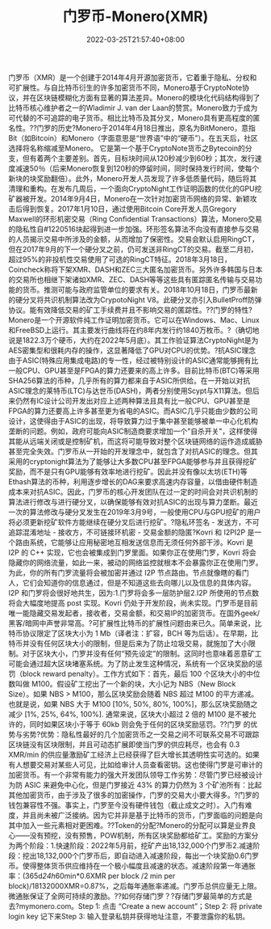 ﻿---
weight: 
title: "门罗币-Monero(XMR)"
description: "门罗币（XMR）是一个创建于2014年4月开源加密货币，它着重于隐私、分权和可扩展性"
date: 2022-03-25T21:57:40+08:00
lastmod: 2022-03-25T16:45:40+08:00
draft: false
authors: ["Metabd"]
featuredImage: "menluobi-moneroxmr.webp"
link: ""
tags: ["数字代币","门罗币-Monero(XMR)"]
categories: ["navigation"]
navigation: ["数字代币"]
lightgallery: true
toc: true
pinned: false
recommend: false
recommend1: false
---
门罗币（XMR）是一个创建于2014年4月开源加密货币，它着重于隐私、分权和可扩展性。与自比特币衍生的许多加密货币不同，Monero基于CryptoNote协议，并在区块链模糊化方面有显著的算法差异。Monero的模块化代码结构得到了比特币核心维护者之一的Wladimir J. van der Laan的赞赏。Monero致力于成为可代替的不可追踪的电子货币。相比比特币及其分叉，Monero具有更高程度的匿名性。??门罗的历史?Monero于2014年4月18日推出，原名为BitMonero，意指Bit（如Bitcoin）和Monero（字面意思是“世界语”中的“硬币”）。在五天后，社区选择将名称缩减至Monero。 它是第一个基于CryptoNote货币之Bytecoin的分支，但有着两个主要差别。首先，目标块时间从120秒减少到60秒；其次，发行速度减速50％（后来Monero恢复到120秒的停留时间，同时保持发行时间，使每个新块的块奖励翻倍）。此外，Monero开发人员发现了许多低质量代码，随后将其清理和重构。在发布几周后，一个面向CryptoNight工作证明函数的优化的GPU挖矿器被开发。2014年9月4日，Monero在一次针对加密货币网络的异常、新颖攻击后得到恢复。2017年1月10日，通过使用Bitcoin Core开发人员Gregory Maxwell的环形机密交易（Ring Confidential Transactions）算法，Monero交易的隐私性自#1220516块起得到进一步加强。环形签名算法不向没有直接参与交易的人员揭示交易中所涉及的金额，从而增加了保密性。交易会默认启用RingCT，但在2017年9月的下一个硬分叉之前，仍可发送非RingCT的交易。截至二月初，超过95%的非投机性交易使用了可选的RingCT特征。2018年3月18日，Coincheck称将下架XMR、DASH和ZEC三大匿名加密货币。另外许多韩国与日本的交易所也相继下架诸如XMR、ZEC、DASH等等这些具有匿踪匿名传输与交易功能的货币。推测可能与政府监管单位的要求有关。2018年10月18日，门罗币最新的硬分叉将共识机制算法改为CrypotoNight V8。此硬分叉亦引入BulletProff防弹协议。能有效降低交易的矿工手续费并且不影响交易的匿踪性。??门罗的特性?Monero是一个开源软件纯工作证明加密货币。它可以在Windows、Mac、Linux和FreeBSD上运行。其主要发行曲线将在约8年内发行约1840万枚币。?（确切地说是1822.3万个硬币，大约在2022年5月底）。其工作验证算法CryptoNight是为AES密集型和很耗内存的操作，这显著降低了GPU对CPU的优势。?抗ASIC理念由于ASIC(特殊应用集成电路)的专一性，经过被特别设计的ASIC通常能够拥有比一般CPU、GPU甚至是FPGA的算力还要来的高上许多。目前比特币(BTC)等采用SHA256算法的币种，几乎所有的算力都来自于ASIC所供给。在一开始以对抗ASIC理念的莱特币(LTC)与达世币(DASH)，两者分别使用Scypt与X11算法。但后来仍然有IC设计公司开发出对应上述两种算法且具有比一般CPU、GPU甚至是FPGA的算力还要高上许多甚至更为省电的ASIC。而ASIC几乎只能由少数的公司设计，这使得由于ASIC的出现，将导致算力过于集中甚至能够被单一中心化机构垄断的问题。例如，政府可能向ASIC制造商要求增加一个"自杀开关"，这样使得其能从远端关闭或是控制矿机，而这将可能导致对整个区块链网络的运作造成威胁甚至完全失效。门罗币从一开始的开发理念中，就包含了对抗ASIC的理念。但其采用的cryptonight算法为了能够让大多数CPU甚至FPGA能够参与并且获得挖矿奖励，而不是只有GPU能够有效率地进行挖矿。因此并没有像以太坊(ETH)等Ethash算法的币种，利用逐步增长的DAG来要求高速内存容量，以借由硬件制造成本来对抗ASIC。因此，门罗币的核心开发团队在过一定的时间会对共识机制的算法进行修改与进行硬分叉，以确保能够有效对抗ASIC的出现与算力垄断。最近一次的算法修改与硬分叉发生在2019年3月9号，一般使用CPU与GPU挖矿的用户将必须更新挖矿软件方能继续在硬分叉后进行挖矿。?隐私环签名 - 发送方，不可追踪混淆地址 - 接收方，不可链接环机密 - 交易金额的隐匿?Kovri 和 I2PI2P 是一个路由系统，它能够让应用秘密地互相发送信息而无须任何外部干涉。Kovri 是 I2P 的 C++ 实现，它也会被集成到门罗里面。如果你正在使用门罗，Kovri 将会隐藏你的网络流量，如此一来，被动的网络监控就根本不会暴露你正在使用门罗。为此，你的所有门罗流量将会被加密并通过 I2P 节点路由。节点就像瞎的看门人，它们会知道你的信息通过，但是不知道这些去向哪儿以及信息的具体内容。I2P 和门罗将会很好地共生，因为:1.门罗将会多一层防护层2.I2P 所使用的节点数将会大幅度地提高 post 实现。Kovri 仍处于开发阶段，尚未实现。门罗币是目前唯一能隐藏交易发起者，接收者，交易金额，和交易IP的加密货币。在国外geek/黑客/暗网中声誉非常高。?可扩展性比特币的扩展性问题由来已久。简单来说，比特币协议限定了区块大小为 1 Mb（译者注：扩容，BCH 等为后话）。在早期，比特币并没有任何区块大小的限制，但是后来为了防止垃圾交易，就施加了大小限制。对于区块大小，门罗并没有任何“预先设定”的限制。这同时也意味着恶意矿工可能会通过超大区块堵塞系统。为了防止发生这种情况，系统有一个区块奖励的惩罚（block reward penalty）。工作方式如下：首先，最后 100 个区块大小的中位数叫做 M100。假设矿工挖出了一个新的块，大小记为 NBS（New Block Size）。如果 NBS > M100，那么区块奖励会随着 NBS 超过 M100 的平方递减。也就是说，如果 NBS 大于 M100 [10%, 50%, 80%, 100%]，那么区块奖励随之减少 [1%, 25%, 64%, 100%]. 通常来说，区块大小超过 2 倍的 M100 是不被允许的，同时如果区块小于等于 60kb 则会免于任何的区块奖励惩罚。??门罗 的优势与劣势?优势：隐私性最好的几个加密货币之一交易之间不可联系交易不可跟踪区块链没有区块限制，并且可动态扩展即使当门罗的供应耗尽，也会有 0.3 XMR/min 的供应量激励矿工经济上已经获得了巨大增长其透明性实可选的。如果有人想要交易对某些人可见，比如给审计人员查看密钥。这也使得门罗是可审计的加密货币。有一个非常有能力的强大开发团队领导工作劣势：尽管门罗已经被设计为防 ASIC 来避免中心化，但是门罗接近 43% 的算力仍然为 3 个矿池所有：比起其他加密货币，由于涉及了很多的加密操作，门罗的交易大小要大得多。?门罗的钱包兼容性不强。事实上，门罗至今没有硬件钱包（截止成文之时）。入门有难度，并且尚未被广泛接纳。因为它并非是基于比特币的货币，门罗面临的问题是向其中加入一些元素相对更困难。??Token的分配?Monero的分配可以算是业界良心——没有预挖，没有预售，POW机制，所有区块奖励都给矿工。奖励的方案分为两个阶段：1.快速阶段：2022年5月前，挖矿产出18,132,000个门罗币2.减速阶段：挖出18,132,000个门罗币后，即自动进入减速阶段，每出一个块奖励0.6门罗币。使得整体货币供应维持在一个极小幅度且减速的状态。减速阶段第一年通胀率：(365d*24h*60min*0.6XMR per block /2 min per block)/18132000XMR=0.87%，之后每年通胀率递减。门罗币总供应量无上限。微通胀保证了全网可持续的激励。??如何存储门罗？?存储门罗最简单的方式是去?mymonero.com。Step 1: 点击 “Create a new account”；Step 2: 将 private login key 记下来Step 3: 输入登录私钥并获得地址注意，不要泄露你的私钥。
